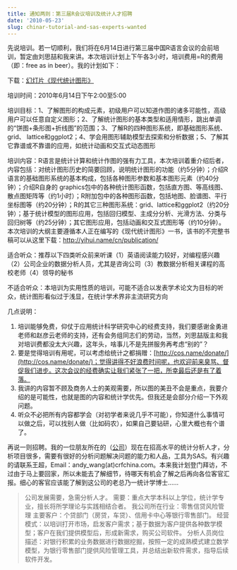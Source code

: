 ```yaml
---
title: 通知两则：第三届R会议培训及统计人才招聘
date: '2010-05-23'
slug: chinar-tutorial-and-sas-experts-wanted
---
```


先说培训。若一切顺利，我们将在6月14日进行第三届中国R语言会议的会前培训，暂定由刘思喆和我来讲。本次培训计划上下午各3小时，培训费用=R的费用（即：free as in beer）。我的计划如下：

下载：[幻灯片《现代统计图形》](https://github.com/downloads/yihui/yihui.github.com/ChinaR-MSG-2010-Yihui-Xie.pdf)

培训时间：2010年6月14日下午2:00至5:00

培训目标：1、了解图形的构成元素，初级用户可以知道作图的诸多可能性，高级用户可以任意自定义图形；2、了解统计图形的基本类型和适用情形，跳出单调的“饼图+条形图+折线图”的范围；3、了解R的四种图形系统，即基础图形系统、grid、 lattice和ggplot2；4、学会用图形辅助模型去探索和分析数据；5、了解其它靠谱或不靠谱的应用，如统计动画和交互式动态图形

培训内容：R语言是统计计算和统计作图的强有力工具，本次培训着重介绍后者，内容包括：对统计图形历史的简要回顾，说明统计图形的功能（约5分钟）；介绍R语言的基础图形系统的基本构成，包括各种图形参数和基本图形元素（约40分钟）；介绍R自身的 graphics包中的各种统计图形函数，包括直方图、等高线图、散点图矩阵等（约1小时）；R附加包中的各种图形函数，包括地图、脸谱图、平行坐标图等（约20分钟）；R的其它三种图形系统：grid、lattice和ggplot2（约20分钟）；基于统计模型的图形应用，包括回归模型、主成分分析、光滑方法、分类与回归树等（约25分钟）；其它图形应用，包括动画和交互式图形等（约10分钟）。本次培训的大纲主要遵循本人正在编写的《现代统计图形》一书，该书的不完整书稿可以从这里下载：http://yihui.name/cn/publication/

适合听众：推荐以下四类听众前来听课（1）英语阅读能力较好，对编程感兴趣（2）公司企业的数据分析人员，尤其是咨询公司（3）教数据分析相关课程的高校老师（4）领导的秘书

不适合听众：本培训为实用性质的培训，可能不适合以发表学术论文为目标的听众，统计图形看似过于浅显，在统计学术界非主流研究方向

几点说明：

1. 培训能够免费，仰仗于应用统计科学研究中心的经费支持，我们要感谢金勇进老师和赵彦云老师的支持，还有会务组同志们的劳动，当然，刘思喆版主和我对培训费都没太大兴趣，这年头，啥事儿不是先拼服务再考虑“别的”？
2. 要是觉得培训有用呢，可以考虑给统计之都捐赠：[http://cos.name/donate/](http://cos.name/donate/)；觉得讲得不好浪费时间呢，也欢迎前来臭骂、督促我们进步。这次会议的经费确实让我们紧张了一把，所幸最后还是有了着落。
3. 我讲的内容暂不顾及商务人士的美观需要，所以图的美丑不会是重点，我要介绍的是可能性，也就是图的内容和统计学优先。但我还是会部分介绍一下外观问题。
4. 听众不必把所有内容都学会（对初学者来说几乎不可能），你知道什么事情可以做之后，可以找别人做（比如码农），如果自己要钻研，心里大概也有个谱了。

再说一则招聘。我的一位朋友所在的（[公司](http://www.crfchina.com/)）现在在招高水平的统计分析人才，分析项目很多，需要有很好的分析问题解决问题的能力和人品，工具为SAS。有兴趣的请联系王超，Email：andy_wang(at)crfchina.com。本来我计划登门拜访，不过由于马上要回家，所以未能去了解细节，待哪天有机会了解之后再向各位客官汇报。细心的客官应该能了解到这公司的老总乃一统计学博士……

> 公司发展需要，急需分析人才。
需要：重点大学本科以上学位，统计学专业，擅长将所学理论与实践相结合者。
我公司所在行业：零售信贷风险管理
主要客户：个贷部门（房贷，车贷）、信用卡中心等银行零售部门。
经营模式：以培训打开市场，启发客户需求；基于数据为客户提供各种数学模型；客户在我们提供模型后，形成新需求，购买公司软件。
分析人员岗位描述：对银行积累的业务数据进行数据挖掘，按照一定的成熟模式建立数学模型，为银行零售部门提供风险管理工具，并总结出新软件需求，指导后续软件开发。
